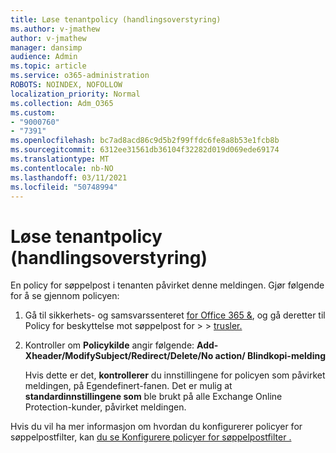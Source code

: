 ```yaml
---
title: Løse tenantpolicy (handlingsoverstyring)
ms.author: v-jmathew
author: v-jmathew
manager: dansimp
audience: Admin
ms.topic: article
ms.service: o365-administration
ROBOTS: NOINDEX, NOFOLLOW
localization_priority: Normal
ms.collection: Adm_O365
ms.custom:
- "9000760"
- "7391"
ms.openlocfilehash: bc7ad8acd86c9d5b2f99ffdc6fe8a8b53e1fcb8b
ms.sourcegitcommit: 6312ee31561db36104f32282d019d069ede69174
ms.translationtype: MT
ms.contentlocale: nb-NO
ms.lasthandoff: 03/11/2021
ms.locfileid: "50748994"
---
```

# <a name="fix-tenant-policy-action-override"></a>Løse tenantpolicy (handlingsoverstyring)

En policy for søppelpost i tenanten påvirket denne meldingen. Gjør følgende for å se gjennom policyen:

1. Gå til sikkerhets- og samsvarssenteret [for Office 365 &](https://go.microsoft.com/fwlink/p/?linkid=2077143), og gå deretter til Policy for beskyttelse mot søppelpost for   >    >  [trusler.](https://go.microsoft.com/fwlink/?linkid=2101518)
2. Kontroller om **Policykilde** angir følgende:  **Add-Xheader/ModifySubject/Redirect/Delete/No action/ Blindkopi-melding**

    Hvis dette er det, **kontrollerer** du innstillingene for policyen som påvirket meldingen, på Egendefinert-fanen. Det er mulig at **standardinnstillingene som** ble brukt på alle Exchange Online Protection-kunder, påvirket meldingen.

Hvis du vil ha mer informasjon om hvordan du konfigurerer policyer for søppelpostfilter, kan [du se Konfigurere policyer for søppelpostfilter .](https://go.microsoft.com/fwlink/?linkid=2101431)
